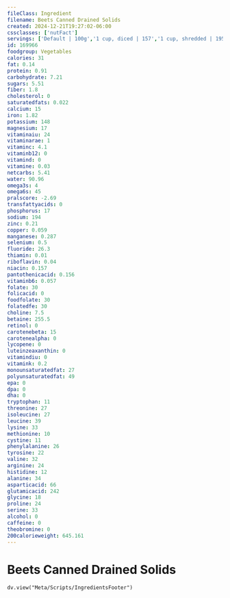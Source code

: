 ```yaml
---
fileClass: Ingredient
filename: Beets Canned Drained Solids
created: 2024-12-21T19:27:02-06:00
cssclasses: ['nutFact']
servings: ['Default | 100g','1 cup, diced | 157','1 cup, shredded | 195','1 cup slices | 170','1 cup, whole | 163','1 slice | 8','1 beet | 24','1 can (303 x 406) | 294']
id: 169966
foodgroup: Vegetables
calories: 31
fat: 0.14
protein: 0.91
carbohydrate: 7.21
sugars: 5.51
fiber: 1.8
cholesterol: 0
saturatedfats: 0.022
calcium: 15
iron: 1.82
potassium: 148
magnesium: 17
vitaminaiu: 24
vitaminarae: 1
vitaminc: 4.1
vitaminb12: 0
vitamind: 0
vitamine: 0.03
netcarbs: 5.41
water: 90.96
omega3s: 4
omega6s: 45
pralscore: -2.69
transfattyacids: 0
phosphorus: 17
sodium: 194
zinc: 0.21
copper: 0.059
manganese: 0.287
selenium: 0.5
fluoride: 26.3
thiamin: 0.01
riboflavin: 0.04
niacin: 0.157
pantothenicacid: 0.156
vitaminb6: 0.057
folate: 30
folicacid: 0
foodfolate: 30
folatedfe: 30
choline: 7.5
betaine: 255.5
retinol: 0
carotenebeta: 15
carotenealpha: 0
lycopene: 0
luteinzeaxanthin: 0
vitamindiu: 0
vitamink: 0.2
monounsaturatedfat: 27
polyunsaturatedfat: 49
epa: 0
dpa: 0
dha: 0
tryptophan: 11
threonine: 27
isoleucine: 27
leucine: 39
lysine: 33
methionine: 10
cystine: 11
phenylalanine: 26
tyrosine: 22
valine: 32
arginine: 24
histidine: 12
alanine: 34
asparticacid: 66
glutamicacid: 242
glycine: 18
proline: 24
serine: 33
alcohol: 0
caffeine: 0
theobromine: 0
200calorieweight: 645.161
---
```


# Beets Canned Drained Solids

```dataviewjs
dv.view("Meta/Scripts/IngredientsFooter")
```